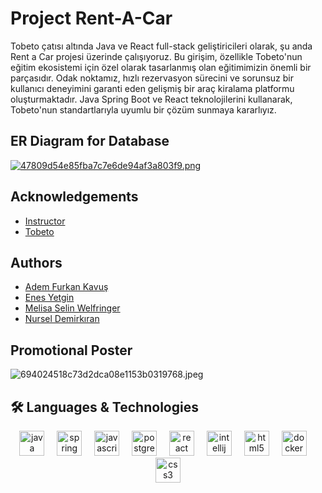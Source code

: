 
# Project Rent-A-Car

Tobeto çatısı altında Java ve React full-stack geliştiricileri olarak, şu anda Rent a Car projesi üzerinde çalışıyoruz. Bu girişim, özellikle Tobeto'nun eğitim ekosistemi için özel olarak tasarlanmış olan eğitimimizin önemli bir parçasıdır. Odak noktamız, hızlı rezervasyon sürecini ve sorunsuz bir kullanıcı deneyimini garanti eden gelişmiş bir araç kiralama platformu oluşturmaktadır. Java Spring Boot ve React teknolojilerini kullanarak, Tobeto'nun standartlarıyla uyumlu bir çözüm sunmaya kararlıyız.

## ER Diagram for Database

[![47809d54e85fba7c7e6de94af3a803f9.png](https://imgtr.ee/images/2023/12/14/47809d54e85fba7c7e6de94af3a803f9.png)](https://imgtr.ee/image/IqjIND)


## Acknowledgements

 - [Instructor](https://github.com/halit-kalayci-instruction)
 - [Tobeto](https://tobeto.com/platform)


## Authors

- [Adem Furkan Kavuş](https://github.com/adem24077)
- [Enes Yetgin](https://github.com/enyetgin)
- [Melisa Selin Welfringer](https://github.com/melselin)
- [Nursel Demirkıran](https://github.com/nurseld)


## Promotional Poster


![694024518c73d2dca08e1153b0319768.jpeg](https://imgtr.ee/images/2023/12/14/694024518c73d2dca08e1153b0319768.jpeg)


## 🛠 Languages & Technologies
<div align="center">
  <img src="https://cdn.jsdelivr.net/gh/devicons/devicon/icons/java/java-original.svg" height="40" alt="java logo"  />
  <img width="12" />
  <img src="https://cdn.jsdelivr.net/gh/devicons/devicon/icons/spring/spring-original.svg" height="40" alt="spring logo"  />
  <img width="12" />
  <img src="https://cdn.jsdelivr.net/gh/devicons/devicon/icons/javascript/javascript-original.svg" height="40" alt="javascript logo"  />
  <img width="12" />
  <img src="https://cdn.jsdelivr.net/gh/devicons/devicon/icons/postgresql/postgresql-original.svg" height="40" alt="postgresql logo"  />
  <img width="12" />
  <img src="https://cdn.jsdelivr.net/gh/devicons/devicon/icons/react/react-original.svg" height="40" alt="react logo"  />
  <img width="12" />
  <img src="https://cdn.jsdelivr.net/gh/devicons/devicon/icons/intellij/intellij-original.svg" height="40" alt="intellij logo"  />
  <img width="12" />
  <img src="https://cdn.jsdelivr.net/gh/devicons/devicon/icons/html5/html5-original.svg" height="40" alt="html5 logo"  />
  <img width="12" />
  <img src="https://cdn.jsdelivr.net/gh/devicons/devicon/icons/docker/docker-original.svg" height="40" alt="docker logo"  />
  <img width="12" />
  <img src="https://cdn.jsdelivr.net/gh/devicons/devicon/icons/css3/css3-original.svg" height="40" alt="css3 logo"  />
</div>


